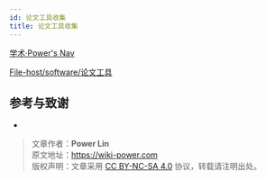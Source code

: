 ```yaml
---
id: 论文工具收集
title: 论文工具收集
---
```


[学术·Power's Nav](https://nav.wiki-power.com/#d83ea84cc1a59a1dece3cd978308140a)

[File-host/software/论文工具](https://github.com/linyuxuanlin/File-host/tree/main/software/%E8%AE%BA%E6%96%87%E5%B7%A5%E5%85%B7)

## 参考与致谢 

- []()

> 文章作者：**Power Lin**  
> 原文地址：<https://wiki-power.com>  
> 版权声明：文章采用 [CC BY-NC-SA 4.0](https://creativecommons.org/licenses/by/4.0/deed.zh) 协议，转载请注明出处。